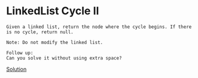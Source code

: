 # LinkedList Cycle II

``` 
Given a linked list, return the node where the cycle begins. If there is no cycle, return null.

Note: Do not modify the linked list.

Follow up:
Can you solve it without using extra space?
```

[Solution](./src/Main.java)